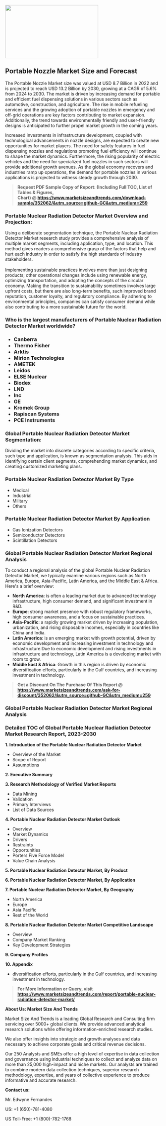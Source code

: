 <p><img class="alignnone size-medium wp-image-20088" src="https://ffe5etoiles.com/wp-content/uploads/2024/12/MST1-300x171.png" alt="" width="300" height="171" /></p><h2>Portable Nozzle Market Size and Forecast</h2><p>The Portable Nozzle Market size was valued at USD 8.7 Billion in 2022 and is projected to reach USD 13.2 Billion by 2030, growing at a CAGR of 5.6% from 2024 to 2030. The market is driven by increasing demand for portable and efficient fuel dispensing solutions in various sectors such as automotive, construction, and agriculture. The rise in mobile refueling services and the growing adoption of portable nozzles in emergency and off-grid operations are key factors contributing to market expansion. Additionally, the trend towards environmentally friendly and user-friendly designs is anticipated to further propel market growth in the coming years.</p><p>Increased investments in infrastructure development, coupled with technological advancements in nozzle designs, are expected to create new opportunities for market players. The need for safety features in fuel dispensing nozzles and regulations promoting fuel efficiency will continue to shape the market dynamics. Furthermore, the rising popularity of electric vehicles and the need for specialized fuel nozzles in such sectors will provide additional growth avenues. As the global economy recovers and industries ramp up operations, the demand for portable nozzles in various applications is projected to witness steady growth through 2030.</p></p><blockquote id="" class=""><strong>Request PDF Sample Copy of Report: (Including Full TOC, List of Tables &amp; Figures, Chart)&nbsp;@&nbsp;<strong><a href="https://www.marketsizeandtrends.com/download-sample/352062/&utm_source=github-GC&utm_medium=259" target="_blank">https://www.marketsizeandtrends.com/download-sample/352062/&utm_source=github-GC&utm_medium=259</a></strong></strong></blockquote><h3 id="" class="">Portable Nuclear Radiation Detector Market&nbsp;Overview and Projection:</h3><p id="" class="">Using a deliberate segmentation technique, the Portable Nuclear Radiation Detector Market research study provides a comprehensive analysis of multiple market segments, including application, type, and location. This method gives readers a comprehensive grasp of the factors that help and hurt each industry in order to satisfy the high standards of industry stakeholders. <br /> <br />Implementing sustainable practices involves more than just designing products; other operational changes include using renewable energy, optimizing transportation, and adopting the concepts of the circular economy. Making the transition to sustainability sometimes involves large upfront costs, but there are also long-term benefits, such improved brand reputation, customer loyalty, and regulatory compliance. By adhering to environmental principles, companies can satisfy consumer demand while also contributing to a more sustainable future for the world.</p><h3 id="" class="">Who is the largest manufacturers of&nbsp;Portable Nuclear Radiation Detector Market worldwide?</h3><h3 class=""><p><ul><li>Canberra </li><li> Thermo Fisher </li><li> Arktis </li><li> Mirion Technologies </li><li> AMETEK </li><li> Leidos </li><li> ELSE Nuclear </li><li> Biodex </li><li> LND </li><li> Inc </li><li> GE </li><li> Kromek Group </li><li> Rapiscan Systems </li><li> PCE Instruments</li></ul></p></h3><h3 id="" class="">Global&nbsp;Portable Nuclear Radiation Detector Market Segmentation:</h3><p id="" class="">Dividing the market into discrete categories according to specific criteria, such type and application, is known as segmentation analysis. This aids in identifying certain client segments, comprehending market dynamics, and creating customized marketing plans.</p><h3 id="" class="">Portable Nuclear Radiation Detector Market&nbsp;By Type</h3><p><p><ul><li>Medical</li><li> Industrial</li><li> Military</li><li> Others</p></li></ul></p></p><h3 id="" class="">Portable Nuclear Radiation Detector Market&nbsp;By Application</h3><p class=""><p><ul><li>Gas Ionization Detectors</li><li> Semiconductor Detectors</li><li> Scintillation Detectors</li></ul></p></p><h3 id="" class="">Global Portable Nuclear Radiation Detector Market Regional Analysis</h3><p id="" class="">To conduct a regional analysis of the global Portable Nuclear Radiation Detector Market, we typically examine various regions such as North America, Europe, Asia-Pacific, Latin America, and the Middle East &amp; Africa. Here's a brief overview:</p><ul><li><strong>North America</strong>: is often a leading market due to advanced technology infrastructure, high consumer demand, and significant investment in R&amp;D.</li><li><strong>Europe</strong>: strong market presence with robust regulatory frameworks, high consumer awareness, and a focus on sustainable practices.</li><li><strong>Asia-Pacific</strong>: a rapidly growing market driven by increasing population, urbanization, and rising disposable incomes, especially in countries like China and India.</li><li><strong>Latin America</strong>: is an emerging market with growth potential, driven by economic development and increasing investment in technology and infrastructure.Due to economic development and rising investments in infrastructure and technology, Latin America is a developing market with room to grow.</li><li><strong>Middle East &amp; Africa</strong>: Growth in this region is driven by economic diversification efforts, particularly in the Gulf countries, and increasing investment in technology.</li></ul><blockquote id="" class=""><strong>Get a Discount On The Purchase Of This Report @ <strong><a href="https://www.marketsizeandtrends.com/ask-for-discount/352062/&utm_source=github-GC&utm_medium=259" target="_blank">https://www.marketsizeandtrends.com/ask-for-discount/352062/&utm_source=github-GC&utm_medium=259</a></strong></strong></blockquote><h3 id="" class="">Global Portable Nuclear Radiation Detector Market Regional Analysis</h3><h3 id="" class="">Detailed TOC of Global Portable Nuclear Radiation Detector Market Research Report, 2023-2030</h3><p id="" class=""><strong>1. Introduction of the Portable Nuclear Radiation Detector Market</strong></p><ul><li>Overview of the Market</li><li>Scope of Report</li><li>Assumptions</li></ul><p id="" class=""><strong>2. Executive Summary</strong></p><p id="" class=""><strong>3. Research Methodology of Verified Market Reports</strong></p><ul><li>Data Mining</li><li>Validation</li><li>Primary Interviews</li><li>List of Data Sources</li></ul><p id="" class=""><strong>4. Portable Nuclear Radiation Detector Market Outlook</strong></p><ul><li>Overview</li><li>Market Dynamics</li><li>Drivers</li><li>Restraints</li><li>Opportunities</li><li>Porters Five Force Model</li><li>Value Chain Analysis</li></ul><p id="" class=""><strong>5. Portable Nuclear Radiation Detector Market, By Product</strong></p><p id="" class=""><strong>6. Portable Nuclear Radiation Detector Market, By Application</strong></p><p id="" class=""><strong>7. Portable Nuclear Radiation Detector Market, By Geography</strong></p><ul><li>North America</li><li>Europe</li><li>Asia Pacific</li><li>Rest of the World</li></ul><p id="" class=""><strong>8. Portable Nuclear Radiation Detector Market Competitive Landscape</strong></p><ul><li>Overview</li><li>Company Market Ranking</li><li>Key Development Strategies</li></ul><p id="" class=""><strong>9. Company Profiles</strong></p><p id="" class=""><strong>10. Appendix</strong></p><ul><li>diversification efforts, particularly in the Gulf countries, and increasing investment in technology.</li></ul><blockquote id="" class=""><strong>For More Information or Query, visit <strong><strong><a href="https://www.marketsizeandtrends.com/report/portable-nuclear-radiation-detector-market/" target="_blank">https://www.marketsizeandtrends.com/report/portable-nuclear-radiation-detector-market/</a></strong></strong></strong></blockquote><p id="" class=""><strong>About Us: Market Size And Trends</strong></p><p id="" class="">Market Size And Trends is a leading Global Research and Consulting firm servicing over 5000+ global clients. We provide advanced analytical research solutions while offering information-enriched research studies.</p><p id="" class="">We also offer insights into strategic and growth analyses and data necessary to achieve corporate goals and critical revenue decisions.</p><p id="" class="">Our 250 Analysts and SMEs offer a high level of expertise in data collection and governance using industrial techniques to collect and analyze data on more than 25,000 high-impact and niche markets. Our analysts are trained to combine modern data collection techniques, superior research methodology, expertise, and years of collective experience to produce informative and accurate research.</p><p id="" class=""><strong>Contact us:</strong></p><p id="" class="">Mr. Edwyne Fernandes</p><p id="" class="">US: +1 (650)-781-4080</p><p id="" class="">US Toll-Free: +1 (800)-782-1768</p>
